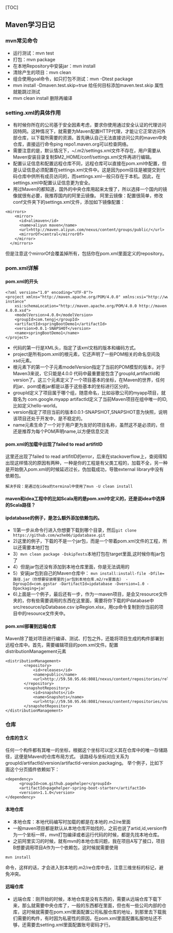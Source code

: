 [TOC]
## Maven学习日记
### mvn常见命令
* 运行测试：mvn test
* 打包：mvn package
* 在本地Repository中安装jar：mvn install
* 清除产生的项目：mvn clean
* 组合使用goal命令，如只打包不测试：mvn -Dtest package
* mvn install -Dmaven.test.skip=true 给任何目标添加maven.test.skip 属性就能跳过测试
* mvn clean install 删除再编译

### setting.xml的具体作用
* 有时候你所在的公司基于安全因素考虑，要求你使用通过安全认证的代理访问因特网。这种情况下，就需要为Maven配置HTTP代理，才能让它正常访问外部仓库，以下载所需要的资源。首先确认自己无法直接访问公共的maven中央仓库，直接运行命令ping repo1.maven.org可以检查网络。
* 需要注意的是，默认情况下，~/.m2/settings.xml文件不存在，用户需要从Maven安装目录复制$M2_HOME/conf/settings.xml文件再进行编辑。
* 配置认证信息和配置远程仓库不同，远程仓库可以直接在pom.xml中配置，但是认证信息必须配置在settings.xml文件中。这是因为pom往往是被提交到代码仓库中供所有成员访问的，而settings.xml一般只存在于本机。因此，在settings.xml中配置认证信息更为安全。
* 用过Maven的都知道，国外的中央仓库用起来太慢了，所以选择一个国内的镜像就很有必要，我推荐国内的阿里云镜像。 阿里云镜像：配置很简单，修改conf文件夹下的settings.xml文件，添加如下镜像配置：
```
<mirrors>
    <mirror>
      <id>alimaven</id>
      <name>aliyun maven</name>
      <url>http://maven.aliyun.com/nexus/content/groups/public/</url>
      <mirrorOf>central</mirrorOf>        
    </mirror>
  </mirrors>
```
但是注意这个mirrorOf会覆盖掉所有，包括你在pom.xml里面定义的repository。

### pom.xml详解
#### pom.xml的开头
```
<?xml version="1.0" encoding="UTF-8"?>
<project xmlns="http://maven.apache.org/POM/4.0.0" xmlns:xsi="http://www.w3.org/2001/XMLSchema-instance"
    xsi:schemaLocation="http://maven.apache.org/POM/4.0.0 http://maven.apache.org/xsd/maven-4.0.0.xsd">
    <modelVersion>4.0.0</modelVersion>
    <groupId>com.tengj</groupId>
    <artifactId>springBootDemo1</artifactId>
    <version>0.0.1-SNAPSHOT</version>
    <name>springBootDemo1</name>
</project>
```

* 代码的第一行是XML头，指定了该xml文档的版本和编码方式。
* project是所有pom.xml的根元素，它还声明了一些POM相关的命名空间及xsd元素。
* 根元素下的第一个子元素modelVersion指定了当前的POM模型的版本，对于Maven3来说，它只能是4.0.0
代码中最重要是包含了groupId,artifactId和version了。这三个元素定义了一个项目基本的坐标，在Maven的世界，任何的jar、pom或者jar都是以基于这些基本的坐标进行区分的。
* groupId定义了项目属于哪个组，随意命名，比如谷歌公司的myapp项目，就取名为 com.google.myapp
artifactId定义了当前Maven项目在组中唯一的ID,比如定义hello-world。
* version指定了项目当前的版本0.0.1-SNAPSHOT,SNAPSHOT意为快照，说明该项目还处于开发中，是不稳定的。
* name元素生命了一个对于用户更为友好的项目名称，虽然这不是必须的，但还是推荐为每个POM声明name,以方便信息交流

#### pom.xml的加载中出现了failed to read artifitID
这里还出现了failed to read artifitID的error，后来在stackoverflow上，查阅得知出现这样情况的原因有两种，一种是你的工程是有父类工程的，加载不全，另一种是开始倒入pom.xml的时候延迟过长，伪加载成功，导致external library中没有依赖包。
```
解决手段：是通过在idea的terminal中使用了mvn -U clean install
```
#### maven和idea工程中的比如Scala用的是pom.xml中定义的，还是说idea中选择的Scala路径？

#### ipdatabase的例子，是怎么额外添加依赖包的。
* 1)第一步从命令行进入你想要下载到哪个目录，然后`git clone https://github.com/wzhe06/ipdatabase.git`
* 2)这里的例子，下载的不是一个jar包，而是一个带着pom.xml文件的工程，所以还需要本地打包
* 3）`mvn clean package -DskipTests`本地打包在target里面,这时候你有jar包了
* 4）但是jar包还没有添加到本地仓库里面，你是无法调用的
* 5）安装jar包到自己的Maven仓库中：
`mvn install:install-file -Dfile=路径.jar（你想要安装哪里的jar包到本地仓库.m2/re里面去） -DgroupId=com.ggstar -DartifactId=ipdatabase -Dversion=1.0 -Dpackaging=jar`
* 6)上面是一个例子，最后还有一步，作为一maven项目，是会又resource文件夹的，你有些需要调用的东西在这里面，需要将你下载的IPdatabase中src/resource/ipDatabase.csv ipRegion.xlsx，用cp命令复制到你当前的项目中的resource文件夹中。


#### pom.xml部署到远端仓库
Maven除了能对项目进行编译、测试、打包之外，还能将项目生成的构件部署到远程仓库中。首先，需要编辑项目的pom.xml文件。配置distributionManagement元素
```
<distributionManagement>
        <repository>
            <id>releases</id>
            <name>public</name>
            <url>http://59.50.95.66:8081/nexus/content/repositories/releases</url>
        </repository>
        <snapshotRepository>
            <id>snapshots</id>
            <name>Snapshots</name>
            <url>http://59.50.95.66:8081/nexus/content/repositories/snapshots</url>
        </snapshotRepository>
</distributionManagement>
```

### 仓库
#### 仓库的含义
任何一个构件都有其唯一的坐标，根据这个坐标可以定义其在仓库中的唯一存储路径，这便是Maven的仓库布局方式。
该路经与坐标对应关系为groupId/artifactId/version/artifactId-version.packaging。
举个例子，比如下面这个分页插件依赖如下：
```
<dependency>
      <groupId>com.github.pagehelper</groupId>
      <artifactId>pagehelper-spring-boot-starter</artifactId>
      <version>1.1.0</version>
</dependency>
```
#### 本地仓库
* 本地仓库：本地代码编写时加载的都是在本地的.m2/re里面
* 一般maven项目都是默认从本地仓库开始找的，之前也说了artid,id,version作为一个坐标一样，mvn打包编译或者运行代码的时候，都是先找本地仓库。
* 之前阿里实习的时候，就有mvn的本地仓库问题，我在项目A写了接口，项目B想要调用项目A作为一个依赖包，这时候就需要使用
```
mvn install
```
命令，这样的话，才会进入到本地的.m2/re仓库中去，注意三维坐标的标记，避免冲突。

#### 远端仓库
* 远端仓库：刚开始的时候，本地仓库是没有东西的，需要从远端仓库下载下来，那么就需要中央仓库了，一般的东西都在里面，但也有一些公司内部的仓库，这时候就需要在pom.xml里面配置公司私服仓库的地址，到那里去下载我们需要的构件，有时因为私密性的原因，在pom.xml里面配置私服地址还不够，还需要去setting.xml里面配置账号密码才行。

